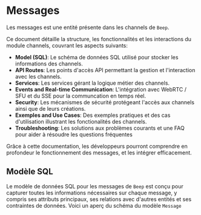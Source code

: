 # Messages

Les messages est une entité présente dans les channels de `Beep`. 

Ce document détaille la structure, les fonctionnalités et les interactions du module channels,
couvrant les aspects suivants:

- __Model (SQL)__: Le schéma de données SQL utilisé pour stocker les informations des channels.
- __API Routes__: Les points d'accès API permettant la gestion et l'interaction avec les channels.
- __Services__: Les services gérant la logique métier des channels.
- __Events and Real-time Communication__: L'intégration avec WebRTC / SFU et du SSE pour la communcation en temps réel.
- __Security__: Les mécanismes de sécurité protégeant l'accès aux channels ainsi que de leurs créations.
- __Exemples and Use Cases__: Des exemples pratiques et des cas d'utilisation illustrant les fonctionalités des channels.
- __Troubleshooting__: Les solutions aux problèmes courants et une FAQ pour aider à résoudre les questions fréquentes

Grâce à cette documentation, les développeurs pourront comprendre en profondeur le fonctionnement des messages, et les intégrer efficacement.

## Modèle SQL
Le modèle de données SQL pour les messages de `Beep` est conçu pour capturer toutes les informations nécessaires sur chaque message, y compris ses attributs principaux, ses relations avec d'autres entités et ses contraintes de données. Voici un aperç du schéma du modèle `Message`